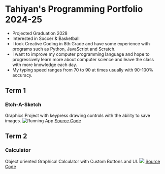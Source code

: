 # Tahiyan's Programming Portfolio 2024-25
* Projected Graduation 2028 
* Interested in Soccer & Basketball
* I took Creative Coding in 8th Grade and have some experience with programs such as Python, JavaScript and Scratch.
* I want to improve my computer programming language and hope to progressively learn more about computer science and leave the class with more knowledge each day.
* My typing speed ranges from 70 to 90 at times usually with 90-100% accuracy. 

## Term 1
### Etch-A-Sketch
Graphics Project with keypress drawing controls with the ability to save images.
![Running App]()
[Source Code]()

## Term 2
### Calculator 
Object oriented Graphical Calculator with Custom Buttons and UI.
![](https://github.com/user-attachments/assets/529fd384-c545-4ffc-8829-403be1e2de33)
[Source Code]()
